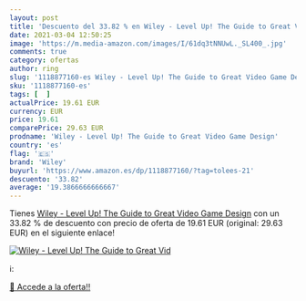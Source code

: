 ```yaml
---
layout: post
title: 'Descuento del 33.82 % en Wiley - Level Up! The Guide to Great Vid'
date: 2021-03-04 12:50:25
image: 'https://m.media-amazon.com/images/I/61dq3tNNUwL._SL400_.jpg'
comments: true
category: ofertas
author: ring
slug: '1118877160-es Wiley - Level Up! The Guide to Great Video Game Design'
sku: '1118877160-es'
tags: [  ]
actualPrice: 19.61 EUR
currency: EUR
price: 19.61
comparePrice: 29.63 EUR
prodname: 'Wiley - Level Up! The Guide to Great Video Game Design'
country: 'es'
flag: '🇪🇸'
brand: 'Wiley'
buyurl: 'https://www.amazon.es/dp/1118877160/?tag=tolees-21'
descuento: '33.82'
average: '19.3866666666667'
---
```


Tienes [Wiley - Level Up! The Guide to Great Video Game Design](https://www.amazon.es/dp/1118877160/?tag=tolees-21) con un 33.82 % de descuento con precio de oferta de 19.61 EUR (original: 29.63 EUR) en el siguiente enlace!

[![Wiley - Level Up! The Guide to Great Vid](https://m.media-amazon.com/images/I/61dq3tNNUwL._SL400_.jpg)](https://www.amazon.es/dp/1118877160/?tag=tolees-21)

ℹ️:


[🛒 Accede a la oferta!!](https://www.amazon.es/dp/1118877160/?tag=tolees-21)
